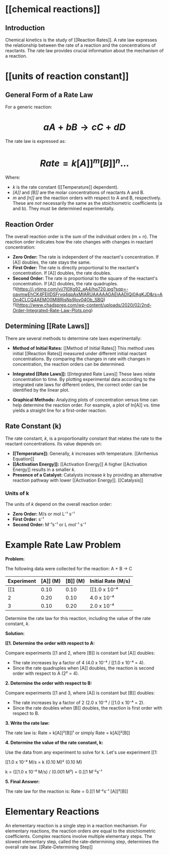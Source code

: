 # [[chemical reactions]]
## Introduction

Chemical kinetics is the study of [[Reaction Rates]].  A rate law expresses the relationship between the rate of a reaction and the concentrations of reactants.  The rate law provides crucial information about the mechanism of a reaction.
# [[units of reaction constant]]
## General Form of a Rate Law

For a generic reaction:

# $$aA + bB → cC + dD$$

The rate law is expressed as:

# $$Rate = k[A]]^m[B]]^n \dots$$

Where:

*  *k* is the rate constant ([[Temperature]] dependent).
*  *[A]]* and *[B]]* are the molar concentrations of reactants A and B.
*  *m* and *[n]]* are the reaction orders with respect to A and B, respectively.  These are *not* necessarily the same as the stoichiometric coefficients (a and b).  They must be determined experimentally.


## Reaction Order

The overall reaction order is the sum of the individual orders (m + n).  The reaction order indicates how the rate changes with changes in reactant concentration:

* **Zero Order:**  The rate is independent of the reactant's concentration.  If [A]] doubles, the rate stays the same.
* **First Order:** The rate is directly proportional to the reactant's concentration. If [A]] doubles, the rate doubles.
* **Second Order:** The rate is proportional to the square of the reactant's concentration.  If [A]] doubles, the rate quadruples.
!1(https://i.ytimg.com/vi/7I0Xg92_eA4/hq720.jpg?sqp=-oaymwEhCK4FEIIDSFryq4qpAxMIARUAAAAAGAElAADIQj0AgKJD&rs=AOn4CLCQ4AEMO0Ml8RjsNs9lov04Ob_SBQ)
!1(https://www.chadsprep.com/wp-content/uploads/2020/02/2nd-Order-Integrated-Rate-Law-Plots.png)


## Determining [[Rate Laws]] 
There are several methods to determine rate laws experimentally:

* **Method of Initial Rates:** [[Method of Initial Rates]] This method uses initial [[Reaction Rates]] measured under different initial reactant concentrations.  By comparing the changes in rate with changes in concentration, the reaction orders can be determined.

* **Integrated [[Rate Laws]]:** [[Integrated Rate Laws]] These laws relate concentration to time.  By plotting experimental data according to the integrated rate laws for different orders, the correct order can be identified by the linear plot.

* **Graphical Methods:**  Analyzing plots of concentration versus time can help determine the reaction order.  For example, a plot of ln[A]] vs. time yields a straight line for a first-order reaction.


## Rate Constant (k)

The rate constant, *k*, is a proportionality constant that relates the rate to the reactant concentrations.  Its value depends on:

* **[[Temperature]]:**  Generally, *k* increases with temperature.  [[Arrhenius Equation]]
* **[[Activation Energy]]:** [[Activation Energy]] A higher [[Activation Energy]] results in a smaller *k*.
* **Presence of a Catalyst:**  Catalysts increase *k* by providing an alternative reaction pathway with lower [[Activation Energy]]. [[Catalysis]]
### Units of k

The units of *k* depend on the overall reaction order:

* **Zero Order:** M/s or mol L⁻¹ s⁻¹
* **First Order:** s⁻¹
* **Second Order:** M⁻¹s⁻¹ or L mol⁻¹ s⁻¹
# Example Rate Law Problem

**Problem:**

The following data were collected for the reaction:  A + B → C

| Experiment | [A]] (M) | [B]] (M) | Initial Rate (M/s) |
|---|---|---|---|
| [[1 | 0.10 | 0.10 | [[1.0 x 10⁻⁴ |
| 2 | 0.20 | 0.10 | 4.0 x 10⁻⁴ |
| 3 | 0.10 | 0.20 | 2.0 x 10⁻⁴ |


Determine the rate law for this reaction, including the value of the rate constant, *k*.


**Solution:**

**[[1. Determine the order with respect to A:**

Compare experiments [[1 and 2, where [B]] is constant but [A]] doubles:

* The rate increases by a factor of 4 (4.0 x 10⁻⁴ / [[1.0 x 10⁻⁴ = 4).
* Since the rate quadruples when [A]] doubles, the reaction is second order with respect to A (2² = 4).

**2. Determine the order with respect to B:**

Compare experiments [[1 and 3, where [A]] is constant but [B]] doubles:

* The rate increases by a factor of 2 (2.0 x 10⁻⁴ / [[1.0 x 10⁻⁴ = 2).
* Since the rate doubles when [B]] doubles, the reaction is first order with respect to B.

**3. Write the rate law:**

The rate law is:  Rate = k[A]]²[B]]¹  or simply Rate = k[A]]²[B]]

**4. Determine the value of the rate constant, k:**

Use the data from any experiment to solve for k. Let's use experiment [[1:

[[1.0 x 10⁻⁴ M/s = k (0.10 M)² (0.10 M)

k = ([[1.0 x 10⁻⁴ M/s) / (0.001 M³) = 0.[[1 M⁻²s⁻¹

**5. Final Answer:**

The rate law for the reaction is:  Rate = 0.[[1 M⁻²s⁻¹ [A]]²[B]]


# Elementary Reactions
An elementary reaction is a single step in a reaction mechanism.  For elementary reactions, the reaction orders *are* equal to the stoichiometric coefficients.  Complex reactions involve multiple elementary steps.  The slowest elementary step, called the rate-determining step, determines the overall rate law. [[Rate-Determining Step]]

